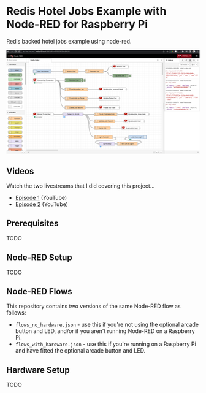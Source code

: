 # Redis Hotel Jobs Example with Node-RED for Raspberry Pi

Redis backed hotel jobs example using node-red.

![The Node-RED Flow running on a Raspberry Pi](redis_node_red_flow_pi.png)

## Videos

Watch the two livestreams that I did covering this project...

* [Episode 1](https://www.youtube.com/watch?v=byt8jWg6M98) (YouTube)
* [Episode 2](https://www.youtube.com/watch?v=r3yaVFN7Mzg) (YouTube)

## Prerequisites

TODO

## Node-RED Setup

TODO

## Node-RED Flows

This repository contains two versions of the same Node-RED flow as follows:

* `flows_no_hardware.json` - use this if you're not using the optional arcade button and LED, and/or if you aren't running Node-RED on a Raspberry Pi.
* `flows_with_hardware.json` - use this if you're running on a Raspberry Pi and have fitted the optional arcade button and LED.

## Hardware Setup

TODO